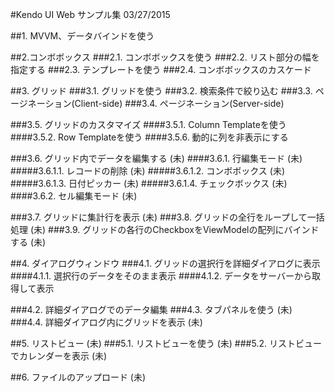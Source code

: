 #Kendo UI Web サンプル集 03/27/2015

##1. MVVM、データバインドを使う

##2.コンボボックス
###2.1. コンボボックスを使う
###2.2. リスト部分の幅を指定する
###2.3. テンプレートを使う
###2.4. コンボボックスのカスケード

##3. グリッド
###3.1. グリッドを使う
###3.2. 検索条件で絞り込む
###3.3. ページネーション(Client-side)
###3.4. ページネーション(Server-side)

###3.5. グリッドのカスタマイズ
####3.5.1. Column Templateを使う
####3.5.2. Row Templateを使う
####3.5.6. 動的に列を非表示にする

###3.6. グリッド内でデータを編集する (未)
####3.6.1. 行編集モード (未)
#####3.6.1.1. レコードの削除 (未)
#####3.6.1.2. コンボボックス (未)
#####3.6.1.3. 日付ピッカー (未)
#####3.6.1.4. チェックボックス (未)
####3.6.2. セル編集モード (未)

###3.7. グリッドに集計行を表示 (未)
###3.8. グリッドの全行をループして一括処理 (未)
###3.9. グリッドの各行のCheckboxをViewModelの配列にバインドする (未)

##4. ダイアログウィンドウ
###4.1. グリッドの選択行を詳細ダイアログに表示
####4.1.1. 選択行のデータをそのまま表示
####4.1.2. データをサーバーから取得して表示

###4.2. 詳細ダイアログでのデータ編集
###4.3. タブパネルを使う (未)
###4.4. 詳細ダイアログ内にグリッドを表示 (未)

##5. リストビュー (未)
###5.1. リストビューを使う (未)
###5.2. リストビューでカレンダーを表示 (未)

##6. ファイルのアップロード (未)


